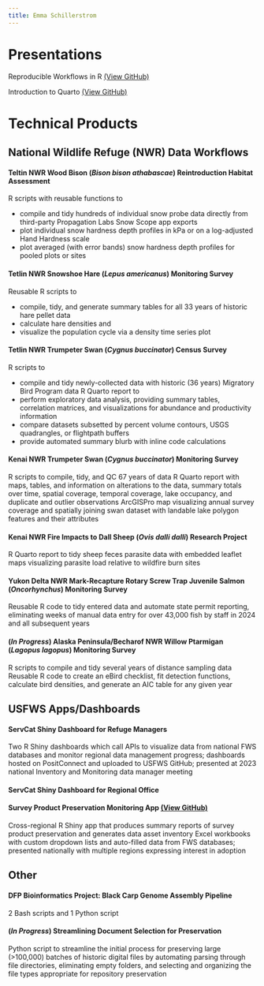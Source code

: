 ```yaml
---
title: Emma Schillerstrom
---
```


# Presentations

Reproducible Workflows in R [(View GitHub)](https://github.com/USFWS/data-workflow-presentation)

Introduction to Quarto [(View GitHub)](https://github.com/USFWS/intro-to-quarto)

# Technical Products

## National Wildlife Refuge (NWR) Data Workflows

#### Teltin NWR Wood Bison (*Bison bison athabascae*) Reintroduction Habitat Assessment
R scripts with reusable functions to
- compile and tidy hundreds of individual snow probe data directly from third-party Propagation Labs Snow Scope app exports
- plot individual snow hardness depth profiles in kPa or on a log-adjusted Hand Hardness scale
- plot averaged (with error bands) snow hardness depth profiles for pooled plots or sites

#### Tetlin NWR Snowshoe Hare (*Lepus americanus*) Monitoring Survey
Reusable R scripts to 
- compile, tidy, and generate summary tables for all 33 years of historic hare pellet data
- calculate hare densities and 
- visualize the population cycle via a density time series plot

#### Tetlin NWR Trumpeter Swan (*Cygnus buccinator*) Census Survey
R scripts to
- compile and tidy newly-collected data with historic (36 years) Migratory Bird Program data
R Quarto report to
- perform exploratory data analysis, providing summary tables, correlation matrices, and visualizations for abundance and productivity information
- compare datasets subsetted by percent volume contours, USGS quadrangles, or flightpath buffers
- provide automated summary blurb with inline code calculations

#### Kenai NWR Trumpeter Swan (*Cygnus buccinator*) Monitoring Survey
R scripts to compile, tidy, and QC 67 years of data
R Quarto report with maps, tables, and information on alterations to the data, summary totals over time, spatial coverage, temporal coverage, lake occupancy, and duplicate and outlier observations
ArcGISPro map visualizing annual survey coverage and spatially joining swan dataset with landable lake polygon features and their attributes

#### Kenai NWR Fire Impacts to Dall Sheep (*Ovis dalli dalli*) Research Project
R Quarto report to tidy sheep feces parasite data with embedded leaflet maps visualizing parasite load relative to wildfire burn sites

#### Yukon Delta NWR Mark-Recapture Rotary Screw Trap Juvenile Salmon (*Oncorhynchus*) Monitoring Survey
Reusable R code to tidy entered data and automate state permit reporting, eliminating weeks of manual data entry for over 43,000 fish by staff in 2024 and all subsequent years

#### (*In Progress*) Alaska Peninsula/Becharof NWR Willow Ptarmigan (*Lagopus lagopus*) Monitoring Survey
R scripts to compile and tidy several years of distance sampling data
Reusable R code to create an eBird checklist, fit detection functions, calculate bird densities, and generate an AIC table for any given year

## USFWS Apps/Dashboards

#### ServCat Shiny Dashboard for Refuge Managers
Two R Shiny dashboards which call APIs to visualize data from national FWS databases and monitor regional data management progress; dashboards hosted on PositConnect and uploaded to USFWS GitHub; presented at 2023 national Inventory and Monitoring data manager meeting

#### ServCat Shiny Dashboard for Regional Office

#### Survey Product Preservation Monitoring App [(View GitHub)](https://github.com/USFWS/check-survey-preservation)
Cross-regional R Shiny app that produces summary reports of survey product preservation and generates data asset inventory Excel workbooks with custom dropdown lists and auto-filled data from FWS databases; presented nationally with multiple regions expressing interest in adoption

## Other

#### DFP Bioinformatics Project: Black Carp Genome Assembly Pipeline
2 Bash scripts and 1 Python script

#### (*In Progress*) Streamlining Document Selection for Preservation
Python script to streamline the initial process for preserving large (>100,000) batches of historic digital files by automating parsing through file directories, eliminating empty folders, and selecting and organizing the file types appropriate for repository preservation
